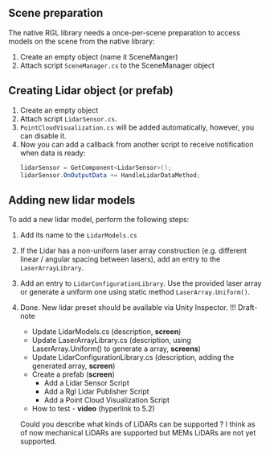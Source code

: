 <!-- TODO everything -->
## Scene preparation

The native RGL library needs a once-per-scene preparation to access models on the scene from the native library:

1. Create an empty object (name it SceneManger)
2. Attach script `SceneManager.cs` to the SceneManager object


## Creating Lidar object (or prefab)

1. Create an empty object
2. Attach script `LidarSensor.cs`.
3. `PointCloudVisualization.cs` will be added automatically, however, you can disable it.
4. Now you can add a callback from another script to receive notification when data is ready:
   ```cs
   lidarSensor = GetComponent<LidarSensor>();
   lidarSensor.OnOutputData += HandleLidarDataMethod;
   ```


## Adding new lidar models

To add a new lidar model, perform the following steps:
1. Add its name to the `LidarModels.cs`
2. If the Lidar has a non-uniform laser array construction (e.g. different linear / angular spacing between lasers), add an entry to the `LaserArrayLibrary`.
3. Add an entry to `LidarConfigurationLibrary`. Use the provided laser array or generate a uniform one using static method `LaserArray.Uniform()`.
4. Done. New lidar preset should be available via Unity Inspector.
!!! Draft-note    
    - Update LidarModels.cs (description, **screen**)
    - Update LaserArrayLibrary.cs (description, using LaserArray.Uniform() to generate a array, **screens**)
    - Update LidarConfigurationLibrary.cs (description, adding the generated array, **screen**)
    - Create a prefab (**screen**)
        - Add a Lidar Sensor Script
        - Add a Rgl Lidar Publisher Script
        - Add a Point Cloud Visualization Script
    - How to test - **video** (hyperlink to 5.2)

    Could you describe what kinds of LiDARs can be supported ? 
    I think as of now mechanical LiDARs are supported but MEMs LiDARs are not yet supported. 
